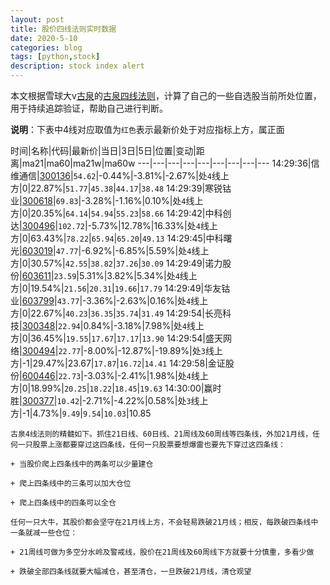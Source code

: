 ```yaml
---
layout: post
title: 股价四线法则实时数据
date: 2020-5-10
categories: blog
tags: [python,stock]
description: stock index alert
---
```



本文根据雪球大v[古泉](https://xueqiu.com/u/7148646888)的[古泉四线法则](https://xueqiu.com/7148646888/130498192)，计算了自己的一些自选股当前所处位置，用于持续追踪验证，帮助自己进行判断。

**说明**：下表中4线对应取值为`红色`表示最新价处于对应指标上方，属正面

时间|名称|代码|最新价|当日|3日|5日|位置|变动|距离|ma21|ma60|ma21w|ma60w
---|---|---|---|---|---|---|---|---
14:29:36|信维通信|[300136](https://xueqiu.com/S/SZ300136)|`54.62`|-0.44%|-3.81%|-2.67%|处`4`线上方|0|22.87%|`51.77`|`45.38`|`44.17`|`38.48`
14:29:39|寒锐钴业|[300618](https://xueqiu.com/S/SZ300618)|`69.83`|-3.28%|-1.16%|0.10%|处`4`线上方|0|20.35%|`64.14`|`54.94`|`55.23`|`58.66`
14:29:42|中科创达|[300496](https://xueqiu.com/S/SZ300496)|`102.72`|-5.73%|12.78%|16.33%|处`4`线上方|0|63.43%|`78.22`|`65.94`|`65.20`|`49.13`
14:29:45|中科曙光|[603019](https://xueqiu.com/S/SH603019)|`47.77`|-6.92%|-6.85%|5.59%|处`4`线上方|0|30.57%|`42.55`|`38.82`|`37.26`|`30.09`
14:29:49|诺力股份|[603611](https://xueqiu.com/S/SH603611)|`23.59`|5.31%|3.82%|5.34%|处`4`线上方|0|19.54%|`21.56`|`20.31`|`19.66`|`17.79`
14:29:49|华友钴业|[603799](https://xueqiu.com/S/SH603799)|`43.77`|-3.36%|-2.63%|0.16%|处`4`线上方|0|22.67%|`40.23`|`36.35`|`35.74`|`31.49`
14:29:54|长亮科技|[300348](https://xueqiu.com/S/SZ300348)|`22.94`|0.84%|-3.18%|7.98%|处`4`线上方|0|36.45%|`19.55`|`17.67`|`17.17`|`13.90`
14:29:54|盛天网络|[300494](https://xueqiu.com/S/SZ300494)|`22.77`|-8.00%|-12.87%|-19.89%|处`3`线上方|-1|29.47%|23.67|`17.87`|`16.72`|`14.41`
14:29:58|金证股份|[600446](https://xueqiu.com/S/SH600446)|`22.73`|-3.03%|-2.41%|1.98%|处`4`线上方|0|18.99%|`20.25`|`18.22`|`18.45`|`19.63`
14:30:00|赢时胜|[300377](https://xueqiu.com/S/SZ300377)|`10.42`|-2.71%|-4.22%|0.58%|处`3`线上方|-1|4.73%|`9.49`|`9.54`|`10.03`|10.85

```
古泉4线法则的精髓如下。抓住21日线、60日线、21周线及60周线等四条线，外加21月线，任何一只股票上涨都要穿过这四条线，任何一只股票要想爆雷也要先下穿过这四条线：

+ 当股价爬上四条线中的两条可以少量建仓

+ 爬上四条线中的三条可以加大仓位

+ 爬上四条线中的四条可以全仓

任何一只大牛，其股价都会坚守在21月线上方，不会轻易跌破21月线；相反，每跌破四条线中一条就减一些仓位：

+ 21周线可做为多空分水岭及警戒线，股价在21周线及60周线下方就要十分慎重，多看少做

+ 跌破全部四条线就要大幅减仓，甚至清仓，一旦跌破21月线，清仓观望
```